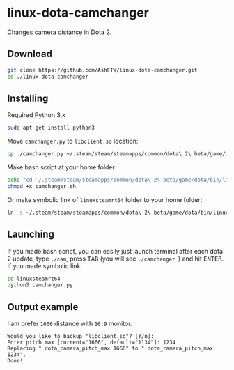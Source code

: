 # linux-dota-camchanger
Changes camera distance in Dota 2.

## Download
```bash
git clone https://github.com/AshFTW/linux-dota-camchanger.git
cd ./linux-dota-camchanger
```

## Installing
Required Python 3.x
```bash
sudo apt-get install python3
```

Move `camchanger.py` to `libclient.so` location:
```bash
cp ./camchanger.py ~/.steam/steam/steamapps/common/dota\ 2\ beta/game/dota/bin/linuxsteamrt64/camchanger.py
```

Make bash script at your home folder:
```bash
echo "cd ~/.steam/steam/steamapps/common/dota\ 2\ beta/game/dota/bin/linuxsteamrt64/ && python3 camchanger.py" >> camchanger.sh
chmod +x camchanger.sh
```

Or make symbolic link of `linuxsteamrt64` folder to your home folder:
```bash
ln -s ~/.steam/steam/steamapps/common/dota\ 2\ beta/game/dota/bin/linuxsteamrt64/ ~/linuxsteamrt64
```

## Launching
If you made bash script, you can easily just launch terminal after each dota 2 update, type `./cam`, press <kbd>TAB</kbd> (you will see `./camchanger `) and hit <kbd>ENTER</kbd>.
<br>If you made symbolic link:
```bash
cd linuxsteamrt64
python3 camchanger.py
```

## Output example
I am prefer `1666` distance with `16:9` monitor.
```
Would you like to backup "libclient.so"? [Y/n]: 
Enter pitch max [current="1666", default="1134"]: 1234
Replacing " dota_camera_pitch_max 1666" to " dota_camera_pitch_max 1234".
Done!
```
